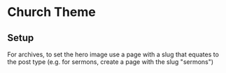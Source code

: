 # Church Theme


## Setup

For archives, to set the hero image use a page with a slug that equates to the post type (e.g. for sermons, create a page with the slug "sermons")